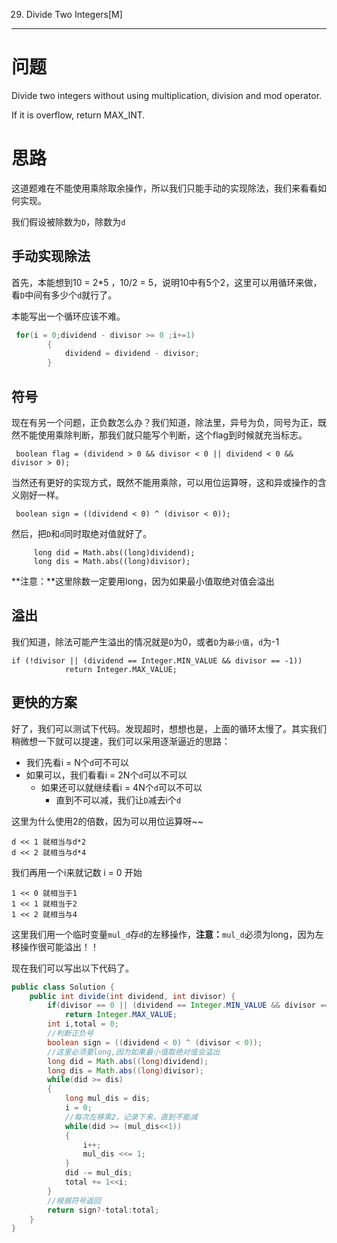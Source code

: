 029. Divide Two Integers[M]
----
# 问题

Divide two integers without using multiplication, division and mod operator.

If it is overflow, return MAX_INT.

# 思路
这道题难在不能使用乘除取余操作，所以我们只能手动的实现除法，我们来看看如何实现。

我们假设被除数为`D`，除数为`d`

## 手动实现除法
首先，本能想到10 = 2*5 ，10/2 = 5，说明10中有5个2，这里可以用循环来做，看`D`中间有多少个`d`就行了。

本能写出一个循环应该不难。
```java
 for(i = 0;dividend - divisor >= 0 ;i+=1)
        {
            dividend = dividend - divisor;
        }

```

## 符号
现在有另一个问题，正负数怎么办？我们知道，除法里，异号为负，同号为正，既然不能使用乘除判断，那我们就只能写个判断，这个flag到时候就充当标志。

```
 boolean flag = (dividend > 0 && divisor < 0 || dividend < 0 && divisor > 0);
```
当然还有更好的实现方式，既然不能用乘除，可以用位运算呀，这和异或操作的含义刚好一样。
```
 boolean sign = ((dividend < 0) ^ (divisor < 0));
```
然后，把`D`和`d`同时取绝对值就好了。
```
	 long did = Math.abs((long)dividend);
     long dis = Math.abs((long)divisor);
```
**注意：**这里除数一定要用long，因为如果最小值取绝对值会溢出

## 溢出

我们知道，除法可能产生溢出的情况就是`D`为0，或者`D`为`最小值`，`d`为-1

```
if (!divisor || (dividend == Integer.MIN_VALUE && divisor == -1))
            return Integer.MAX_VALUE;
```       

## 更快的方案
好了，我们可以测试下代码。发现超时，想想也是，上面的循环太慢了。其实我们稍微想一下就可以提速，我们可以采用逐渐逼近的思路：
- 我们先看i = N个`d`可不可以
- 如果可以，我们看看i = 2N个`d`可以不可以
	- 如果还可以就继续看i = 4N个`d`可以不可以
		- 直到不可以减，我们让`D`减去i个`d` 
		
这里为什么使用2的倍数，因为可以用位运算呀~~

	d << 1 就相当与d*2
	d << 2 就相当与d*4

我们再用一个i来就记数 i = 0 开始

	1 << 0 就相当于1
	1 << 1 就相当于2
	1 << 2 就相当与4

这里我们用一个临时变量`mul_d`存`d`的左移操作，**注意：**`mul_d`必须为long，因为左移操作很可能溢出！！

现在我们可以写出以下代码了。
```java
public class Solution {
    public int divide(int dividend, int divisor) {
        if(divisor == 0 || (dividend == Integer.MIN_VALUE && divisor == -1))
            return Integer.MAX_VALUE;
        int i,total = 0;
        //判断正负号
        boolean sign = ((dividend < 0) ^ (divisor < 0));
        //这里必须要long,因为如果最小值取绝对值会溢出
        long did = Math.abs((long)dividend);
        long dis = Math.abs((long)divisor);
        while(did >= dis)
        {
            long mul_dis = dis;
            i = 0;
            //每次左移乘2，记录下来，直到不能减
            while(did >= (mul_dis<<1)) 
            {
                i++;
                mul_dis <<= 1;
            }
            did -= mul_dis;
            total += 1<<i;
        }
        //根据符号返回
        return sign?-total:total;
    }
}
```

